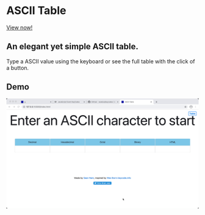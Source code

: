 # ASCII Table

[View now!](https://seannam.com/asciitable)

## An elegant yet simple ASCII table.

Type a ASCII value using the keyboard or see the full table with the click of a button.

## Demo
![](demo.gif)
